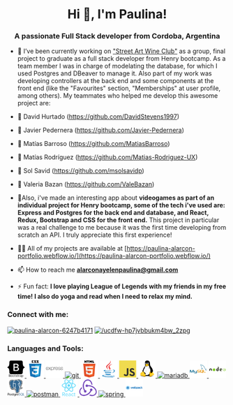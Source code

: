 <h1 align="center">Hi 👋, I'm Paulina!</h1>
<h3 align="center">A passionate Full Stack developer from Cordoba, Argentina</h3>

- 🔭 I’ve been currently working on ["Street Art Wine Club"](https://street-art-wine-club-front-end-wc6e.vercel.app/) as a group, final project to graduate as a full stack developer from Henry bootcamp. As a team member I was in charge of modelating the database, for which I used Postgres and DBeaver to manage it. Also part of my work was developing controllers at the back end and some components at the front end (like the "Favourites" section, "Memberships" at user profile, among others). My teammates who helped me develop this awesome project are: 
- 🤝 David Hurtado (https://github.com/DavidStevens1997)
- 🤝 Javier Pedernera (https://github.com/Javier-Pedernera) 
- 🤝 Matías Barroso (https://github.com/MatiasBarroso)
- 🤝 Matías Rodríguez (https://github.com/Matias-Rodriguez-UX)
- 🤝 Sol Savid (https://github.com/msolsavidp)
- 🤝 Valeria Bazan (https://github.com/ValeBazan)

- 🌱Also, i've made an interesting app about **videogames as part of an individual project for Henry bootcamp, some of the tech i've used are: Express and Postgres for the back end and database, and React, Redux, Bootstrap and CSS for the front end.** This project in particular was a real challenge to me because it was the first time developing from scratch an API. I truly appreciate this first experience! 

- 👨‍💻 All of my projects are available at [https://paulina-alarcon-portfolio.webflow.io/](https://paulina-alarcon-portfolio.webflow.io/)

- 📫 How to reach me **alarconayelenpaulina@gmail.com**

- ⚡ Fun fact: **I love playing League of Legends with my friends in my free time! I also do yoga and read when I need to relax my mind.**

<h3 align="left">Connect with me:</h3>
<p align="left">
<a href="https://linkedin.com/in/paulina-alarcon-6247b4171" target="blank"><img align="center" src="https://raw.githubusercontent.com/rahuldkjain/github-profile-readme-generator/master/src/images/icons/Social/linked-in-alt.svg" alt="paulina-alarcon-6247b4171" height="30" width="40" /></a>
<a href="https://www.youtube.com/channel/UCDFw-hp7jvbBUKm4bW_2ZPg" target="blank"><img align="center" src="https://raw.githubusercontent.com/rahuldkjain/github-profile-readme-generator/master/src/images/icons/Social/youtube.svg" alt="/ucdfw-hp7jvbbukm4bw_2zpg" height="30" width="40" /></a>
</p>

<h3 align="left">Languages and Tools:</h3>
<p align="left"> <a href="https://getbootstrap.com" target="_blank" rel="noreferrer"> <img src="https://raw.githubusercontent.com/devicons/devicon/master/icons/bootstrap/bootstrap-plain-wordmark.svg" alt="bootstrap" width="40" height="40"/> </a> <a href="https://www.w3schools.com/css/" target="_blank" rel="noreferrer"> <img src="https://raw.githubusercontent.com/devicons/devicon/master/icons/css3/css3-original-wordmark.svg" alt="css3" width="40" height="40"/> </a> <a href="https://expressjs.com" target="_blank" rel="noreferrer"> <img src="https://raw.githubusercontent.com/devicons/devicon/master/icons/express/express-original-wordmark.svg" alt="express" width="40" height="40"/> </a> <a href="https://git-scm.com/" target="_blank" rel="noreferrer"> <img src="https://www.vectorlogo.zone/logos/git-scm/git-scm-icon.svg" alt="git" width="40" height="40"/> </a> <a href="https://www.w3.org/html/" target="_blank" rel="noreferrer"> <img src="https://raw.githubusercontent.com/devicons/devicon/master/icons/html5/html5-original-wordmark.svg" alt="html5" width="40" height="40"/> </a> <a href="https://www.java.com" target="_blank" rel="noreferrer"> <img src="https://raw.githubusercontent.com/devicons/devicon/master/icons/java/java-original.svg" alt="java" width="40" height="40"/> </a> <a href="https://developer.mozilla.org/en-US/docs/Web/JavaScript" target="_blank" rel="noreferrer"> <img src="https://raw.githubusercontent.com/devicons/devicon/master/icons/javascript/javascript-original.svg" alt="javascript" width="40" height="40"/> </a> <a href="https://www.linux.org/" target="_blank" rel="noreferrer"> <img src="https://raw.githubusercontent.com/devicons/devicon/master/icons/linux/linux-original.svg" alt="linux" width="40" height="40"/> </a> <a href="https://mariadb.org/" target="_blank" rel="noreferrer"> <img src="https://www.vectorlogo.zone/logos/mariadb/mariadb-icon.svg" alt="mariadb" width="40" height="40"/> </a> <a href="https://www.mysql.com/" target="_blank" rel="noreferrer"> <img src="https://raw.githubusercontent.com/devicons/devicon/master/icons/mysql/mysql-original-wordmark.svg" alt="mysql" width="40" height="40"/> </a> <a href="https://nodejs.org" target="_blank" rel="noreferrer"> <img src="https://raw.githubusercontent.com/devicons/devicon/master/icons/nodejs/nodejs-original-wordmark.svg" alt="nodejs" width="40" height="40"/> </a> <a href="https://www.postgresql.org" target="_blank" rel="noreferrer"> <img src="https://raw.githubusercontent.com/devicons/devicon/master/icons/postgresql/postgresql-original-wordmark.svg" alt="postgresql" width="40" height="40"/> </a> <a href="https://postman.com" target="_blank" rel="noreferrer"> <img src="https://www.vectorlogo.zone/logos/getpostman/getpostman-icon.svg" alt="postman" width="40" height="40"/> </a> <a href="https://reactjs.org/" target="_blank" rel="noreferrer"> <img src="https://raw.githubusercontent.com/devicons/devicon/master/icons/react/react-original-wordmark.svg" alt="react" width="40" height="40"/> </a> <a href="https://redux.js.org" target="_blank" rel="noreferrer"> <img src="https://raw.githubusercontent.com/devicons/devicon/master/icons/redux/redux-original.svg" alt="redux" width="40" height="40"/> </a> <a href="https://spring.io/" target="_blank" rel="noreferrer"> <img src="https://www.vectorlogo.zone/logos/springio/springio-icon.svg" alt="spring" width="40" height="40"/> </a> <a href="https://webpack.js.org" target="_blank" rel="noreferrer"> <img src="https://raw.githubusercontent.com/devicons/devicon/d00d0969292a6569d45b06d3f350f463a0107b0d/icons/webpack/webpack-original-wordmark.svg" alt="webpack" width="40" height="40"/> </a> </p>
